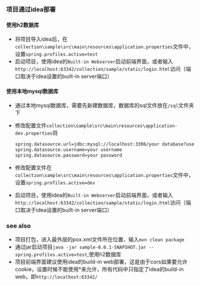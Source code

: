 ### 项目通过idea部署

#### 使用h2数据库

* 将项目导入idea后，在`collection\sample\src\main\resources\application.properties`文件中，设置`spring.profiles.active=test`
* 启动项目，使用idea的`Built-in Webserver`启动前端界面，或者输入`http://localhost:63342/collection/sample/static/login.html`访问（端口取决于idea设置的built-in server端口）

#### 使用本地mysql数据库

* 通过本地mysql数据库，需要先新建数据库，数据库的sql文件放在`/sql`文件夹下

* 修改配置文件`collection\sample\src\main\resources\application-dev.properties`将

  ```xml
  spring.datasource.url=jdbc:mysql://localhost:3306/your database?useUnicode=true&characterEncoding=utf-8&useSSL=false
  spring.datasource.username=your username
  spring.datasource.password=your password
  ```

* 修改配置文件在`collection\sample\src\main\resources\application.properties`文件中，设置`spring.profiles.active=dev`

* 启动项目，使用idea的`Built-in Webserver`启动前端界面，或者输入`http://localhost:63342/collection/sample/static/login.html`访问（端口取决于idea设置的built-in server端口）

### see also

* 项目打包，进入最外层的pox.xml文件所在位置，输入`mvn clean package`
* 通过jar启动项目`java -jar sample-0.0.1-SNAPSHOT.jar --spring.profiles.active=test`,使用h2数据库
* 项目前端界面建议使用idea的build-in web部署，这是由于cors如果要允许cookie，设置时候不能使用*来允许，所有代码中只指定了idea的build-in web，即`http://localhost:63342/`



